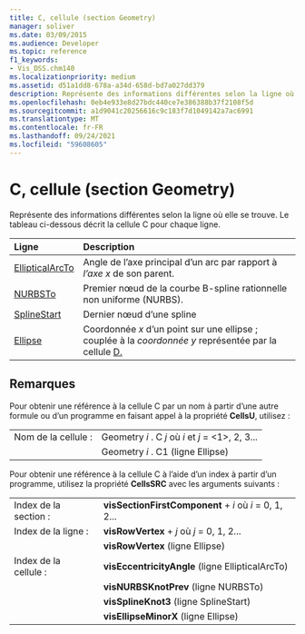 ```yaml
---
title: C, cellule (section Geometry)
manager: soliver
ms.date: 03/09/2015
ms.audience: Developer
ms.topic: reference
f1_keywords:
- Vis_DSS.chm140
ms.localizationpriority: medium
ms.assetid: d51a1dd8-678a-a34d-658d-bd7a027dd379
description: Représente des informations différentes selon la ligne où elle se trouve. Le tableau ci-dessous décrit la cellule C pour chaque ligne.
ms.openlocfilehash: 0eb4e933e8d27bdc440ce7e386388b37f2108f5d
ms.sourcegitcommit: a1d9041c20256616c9c183f7d1049142a7ac6991
ms.translationtype: MT
ms.contentlocale: fr-FR
ms.lasthandoff: 09/24/2021
ms.locfileid: "59608605"
---
```

# <a name="c-cell-geometry-section"></a>C, cellule (section Geometry)

Représente des informations différentes selon la ligne où elle se trouve. Le tableau ci-dessous décrit la cellule C pour chaque ligne.
  
|Ligne|Description|
|:-----|:-----|
|[EllipticalArcTo](ellipticalarcto-row-geometry-section.md) <br/> | Angle de l’axe principal d’un arc par rapport à  *l’axe x*  de son parent.  <br/> |
|[NURBSTo](nurbsto-row-geometry-section.md) <br/> | Premier nœud de la courbe B-spline rationnelle non uniforme (NURBS).  <br/> |
|[SplineStart](splinestart-row-geometry-section.md) <br/> | Dernier nœud d’une spline  <br/> |
|[Ellipse](ellipse-row-geometry-section.md) <br/> | Coordonnée *x* d’un point sur une ellipse ; couplée à la *coordonnée y* représentée par la cellule [D.](d-cell-geometry-section.md)  <br/> |
   
## <a name="remarks"></a>Remarques

Pour obtenir une référence à la cellule C par un nom à partir d’une autre formule ou d’un programme en faisant appel à la propriété **CellsU**, utilisez : 
  
|||
|:-----|:-----|
| Nom de la cellule :  <br/> | Geometry  *i*  . C  *j*            où  *i*  et  *j*  = <1>, 2, 3...  <br/> |
|| Geometry  *i*  . C1 (ligne Ellipse)  <br/> |
   
Pour obtenir une référence à la cellule C à l’aide d’un index à partir d’un programme, utilisez la propriété **CellsSRC** avec les arguments suivants : 
  
|||
|:-----|:-----|
| Index de la section :  <br/> |**visSectionFirstComponent**  +   *i* où *i* = 0, 1, 2...  <br/> |
| Index de la ligne :  <br/> |**visRowVertex**  +   *j* où *j* = 0, 1, 2...  <br/> |
||**visRowVertex** (ligne Ellipse)  <br/> |
| Index de la cellule :  <br/> |**visEccentricityAngle** (ligne EllipticalArcTo)  <br/> |
||**visNURBSKnotPrev** (ligne NURBSTo)  <br/> |
||**visSplineKnot3** (ligne SplineStart)  <br/> |
||**visEllipseMinorX** (ligne Ellipse)  <br/> |
   

